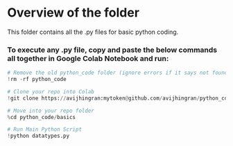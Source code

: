 # Overview of the folder
This folder contains all the .py files for basic python coding.

### To execute any .py file, copy and paste the below commands all together in Google Colab Notebook and run:

```python
# Remove the old python_code folder (ignore errors if it says not found)
!rm -rf python_code

# Clone your repo into Colab
!git clone https://avijhingran:mytoken@github.com/avijhingran/python_code.git

# Move into your repo folder
%cd python_code/basics

# Run Main Python Script
!python datatypes.py
```
